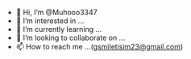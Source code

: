 - 👋 Hi, I’m @Muhooo3347
- 👀 I’m interested in ...
- 🌱 I’m currently learning ...
- 💞️ I’m looking to collaborate on ...
- 📫 How to reach me ...(gsmiletisim23@gmail.com)

<!---
Muhooo3347/Muhooo3347 is a ✨ special ✨ repository because its `README.md` (this file) appears on your GitHub profile.
You can click the Preview link to take a look at your changes.
--->
